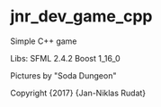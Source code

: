 # jnr_dev_game_cpp
Simple C++ game

Libs:
SFML 2.4.2
Boost 1_16_0

Pictures by "Soda Dungeon"

Copyright {2017} {Jan-Niklas Rudat}
